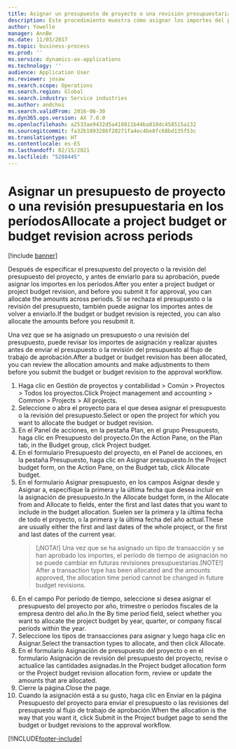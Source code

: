 ```yaml
---
title: Asignar un presupuesto de proyecto o una revisión presupuestaria en los períodos
description: Este procedimiento muestra cómo asignar los importes del presupuesto del proyecto en los períodos.
author: Yowelle
manager: AnnBe
ms.date: 11/03/2017
ms.topic: business-process
ms.prod: ''
ms.service: dynamics-ax-applications
ms.technology: ''
audience: Application User
ms.reviewer: josaw
ms.search.scope: Operations
ms.search.region: Global
ms.search.industry: Service industries
ms.author: andchoi
ms.search.validFrom: 2016-06-30
ms.dyn365.ops.version: AX 7.0.0
ms.openlocfilehash: a2533ae9432d5a410811b44ba818dc458515a132
ms.sourcegitcommit: fa32b1893286f20271fa4ec4be8fc68bd135f53c
ms.translationtype: HT
ms.contentlocale: es-ES
ms.lasthandoff: 02/15/2021
ms.locfileid: "5288445"
---
```

# <a name="allocate-a-project-budget-or-budget-revision-across-periods"></a><span data-ttu-id="98063-103">Asignar un presupuesto de proyecto o una revisión presupuestaria en los períodos</span><span class="sxs-lookup"><span data-stu-id="98063-103">Allocate a project budget or budget revision across periods</span></span>

[!include [banner](../../includes/banner.md)]

<span data-ttu-id="98063-104">Después de especificar el presupuesto del proyecto o la revisión del presupuesto del proyecto, y antes de enviarlo para su aprobación, puede asignar los importes en los períodos.</span><span class="sxs-lookup"><span data-stu-id="98063-104">After you enter a project budget or project budget revision, and before you submit it for approval, you can allocate the amounts across periods.</span></span> <span data-ttu-id="98063-105">Si se rechaza el presupuesto o la revisión del presupuesto, también puede asignar los importes antes de volver a enviarlo.</span><span class="sxs-lookup"><span data-stu-id="98063-105">If the budget or budget revision is rejected, you can also allocate the amounts before you resubmit it.</span></span> 

<span data-ttu-id="98063-106">Una vez que se ha asignado un presupuesto o una revisión del presupuesto, puede revisar los importes de asignación y realizar ajustes antes de enviar el presupuesto o la revisión del presupuesto al flujo de trabajo de aprobación.</span><span class="sxs-lookup"><span data-stu-id="98063-106">After a budget or budget revision has been allocated, you can review the allocation amounts and make adjustments to them before you submit the budget or budget revision to the approval workflow.</span></span> 

1. <span data-ttu-id="98063-107">Haga clic en Gestión de proyectos y contabilidad > Común > Proyectos > Todos los proyectos.</span><span class="sxs-lookup"><span data-stu-id="98063-107">Click Project management and accounting > Common > Projects > All projects.</span></span> 
2. <span data-ttu-id="98063-108">Seleccione o abra el proyecto para el que desea asignar el presupuesto o la revisión del presupuesto.</span><span class="sxs-lookup"><span data-stu-id="98063-108">Select or open the project for which you want to allocate the budget or budget revision.</span></span> 
3. <span data-ttu-id="98063-109">En el Panel de acciones, en la pestaña Plan, en el grupo Presupuesto, haga clic en Presupuesto del proyecto.</span><span class="sxs-lookup"><span data-stu-id="98063-109">On the Action Pane, on the Plan tab, in the Budget group, click Project budget.</span></span> 
4. <span data-ttu-id="98063-110">En el formulario Presupuesto del proyecto, en el Panel de acciones, en la pestaña Presupuesto, haga clic en Asignar presupuesto.</span><span class="sxs-lookup"><span data-stu-id="98063-110">In the Project budget form, on the Action Pane, on the Budget tab, click Allocate budget.</span></span> 
5. <span data-ttu-id="98063-111">En el formulario Asignar presupuesto, en los campos Asignar desde y Asignar a, especifique la primera y la última fecha que desea incluir en la asignación de presupuesto.</span><span class="sxs-lookup"><span data-stu-id="98063-111">In the Allocate budget form, in the Allocate from and Allocate to fields, enter the first and last dates that you want to include in the budget allocation.</span></span> <span data-ttu-id="98063-112">Suelen ser la primera y la última fecha de todo el proyecto, o la primera y la última fecha del año actual.</span><span class="sxs-lookup"><span data-stu-id="98063-112">These are usually either the first and last dates of the whole project, or the first and last dates of the current year.</span></span>  
   > <span data-ttu-id="98063-113">[¡NOTA!] Una vez que se ha asignado un tipo de transacción y se han aprobado los importes, el período de tiempo de asignación no se puede cambiar en futuras revisiones presupuestarias.</span><span class="sxs-lookup"><span data-stu-id="98063-113">[NOTE!] After a transaction type has been allocated and the amounts approved, the allocation time period cannot be changed in future budget revisions.</span></span> 
6. <span data-ttu-id="98063-114">En el campo Por período de tiempo, seleccione si desea asignar el presupuesto del proyecto por año, trimestre o períodos fiscales de la empresa dentro del año.</span><span class="sxs-lookup"><span data-stu-id="98063-114">In the By time period field, select whether you want to allocate the project budget by year, quarter, or company fiscal periods within the year.</span></span>
7. <span data-ttu-id="98063-115">Seleccione los tipos de transacciones para asignar y luego haga clic en Asignar.</span><span class="sxs-lookup"><span data-stu-id="98063-115">Select the transaction types to allocate, and then click Allocate.</span></span> 
8. <span data-ttu-id="98063-116">En el formulario Asignación de presupuesto del proyecto o en el formulario Asignación de revisión del presupuesto del proyecto, revise o actualice las cantidades asignadas.</span><span class="sxs-lookup"><span data-stu-id="98063-116">In the Project budget allocation form or the Project budget revision allocation form, review or update the amounts that are allocated.</span></span> 
9. <span data-ttu-id="98063-117">Cierre la página.</span><span class="sxs-lookup"><span data-stu-id="98063-117">Close the page.</span></span>
10. <span data-ttu-id="98063-118">Cuando la asignación está a su gusto, haga clic en Enviar en la página Presupuesto del proyecto para enviar el presupuesto o las revisiones del presupuesto al flujo de trabajo de aprobación.</span><span class="sxs-lookup"><span data-stu-id="98063-118">When the allocation is the way that you want it, click Submit in the Project budget page to send the budget or budget revisions to the approval workflow.</span></span>  




[!INCLUDE[footer-include](../../includes/footer-banner.md)]